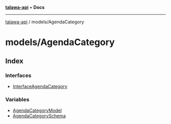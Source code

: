 [**talawa-api**](../../README.md) • **Docs**

***

[talawa-api](../../modules.md) / models/AgendaCategory

# models/AgendaCategory

## Index

### Interfaces

- [InterfaceAgendaCategory](interfaces/InterfaceAgendaCategory.md)

### Variables

- [AgendaCategoryModel](variables/AgendaCategoryModel.md)
- [AgendaCategorySchema](variables/AgendaCategorySchema.md)

